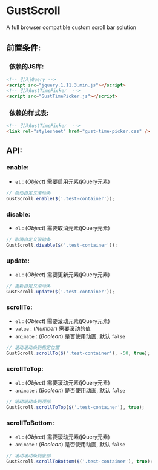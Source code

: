# GustScroll
A full browser compatible custom scroll bar solution

## 前置条件:
### &nbsp;&nbsp;依赖的JS库:
```html
<!-- 引入jQuery -->
<script src="jquery.1.11.3.min.js"></script>
<!-- 引入GustTimePicker  -->
<script src="GustTimePicker.js"></script>
```
### &nbsp;&nbsp;依赖的样式表:
```html
<!-- 引入GustTimePicker  -->
<link rel="stylesheet" href="gust-time-picker.css" />
```
## API:

### enable:

- `el` : (*Object*) 需要启用元素(jQuery元素)

```javascript
// 启动自定义滚动条
GustScroll.enable($('.test-container'));
```

### disable:

- `el` : (*Object*) 需要取消元素(jQuery元素)

```javascript
// 取消自定义滚动条
GustScroll.disable($('.test-container'));
```

### update:

- `el` : (*Object*) 需要更新元素(jQuery元素)

```javascript
// 更新自定义滚动条
GustScroll.update($('.test-container'));
```

### scrollTo:

- `el` : (*Object*) 需要滚动元素(jQuery元素)
- `value` : (*Number*) 需要滚动的值
- `animate` : (*Boolean*) 是否使用动画, 默认 `false`

```javascript
// 滚动滚动条到指定位置
GustScroll.scrollTo($('.test-container'), -50, true);
```

### scrollToTop:

- `el` : (*Object*) 需要滚动元素(jQuery元素)
- `animate` : (*Boolean*) 是否使用动画, 默认 `false`

```javascript
// 滚动滚动条到顶部
GustScroll.scrollToTop($('.test-container'), true);
```

### scrollToBottom:

- `el` : (*Object*) 需要滚动元素(jQuery元素)
- `animate` : (*Boolean*) 是否使用动画, 默认 `false`

```javascript
// 滚动滚动条到底部
GustScroll.scrollToBottom($('.test-container'), true);
```
